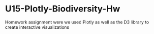 # U15-Plotly-Biodiversity-Hw
Homework assignment were we used Plotly as well as the D3 library to create interactive visualizations
